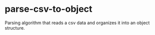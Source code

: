 # parse-csv-to-object
Parsing algorithm that reads a csv data and organizes it into an object structure.

